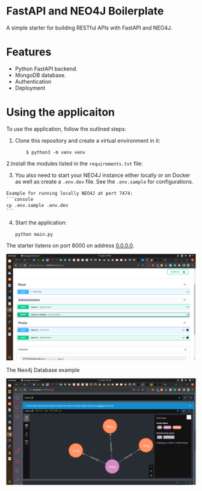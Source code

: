# FastAPI and NEO4J Boilerplate
A simple starter for building RESTful APIs with FastAPI and NEO4J.


# Features
  - Python FastAPI backend.
  - MongoDB database.
  - Authentication
  - Deployment

# Using the applicaiton
To use the application, follow the outlined steps:
  1. Clone this repository and create a virtual environment in it:
     ```
         $ python3 -m venv venv
     ```
  2.Install the modules listed in the `requirements.txt` file: 


  3. You also need to start your NEO4J instance either locally or on Docker as well as create a `.env.dev` file. See the `.env.sample` for configurations. 

    Example for running locally NEO4J at port 7474:
    ```console
    cp .env.sample .env.dev
    ```

  4. Start the application:

      ```console
      python main.py
      ```



The starter listens on port 8000 on address [0.0.0.0](0.0.0.0:8080). 

![FastAPI-Neo4j starter](./img/doc.png)


The Neo4j Database example

![Neo4j](./img/database.png)





